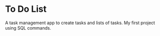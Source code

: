 To Do List
========================

A task management app to create tasks and lists of tasks. My first project using SQL commands.
